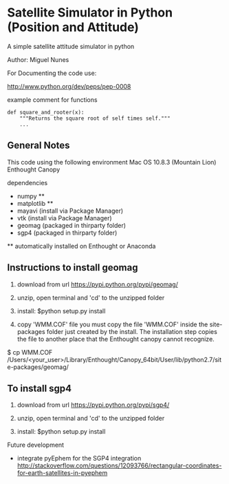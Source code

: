 # Satellite Simulator in Python (Position and Attitude) 
A simple satellite attitude simulator in python

Author: Miguel Nunes

For Documenting the code use:

http://www.python.org/dev/peps/pep-0008

example comment for functions
```
def square_and_rooter(x):
    """Returns the square root of self times self."""
    ...
```
## General Notes

This code using the following environment 
Mac OS 10.8.3 (Mountain Lion)
Enthought Canopy

dependencies
- numpy **
- matplotlib **
- mayavi (install via Package Manager)
- vtk (install via Package Manager)
- geomag (packaged in thirparty folder)
- sgp4 (packaged in thirparty folder)

** automatically installed on Enthought or Anaconda

## Instructions to install geomag

1. download from url
https://pypi.python.org/pypi/geomag/

2. unzip, open terminal and 'cd' to the unzipped folder

3. install: 
$python setup.py install 

4. copy 'WMM.COF' file
you must copy the file 'WMM.COF' inside the site-packages folder just created by the install. The installation step copies the file to another place that the Enthought canopy cannot recognize.

$ cp WMM.COF /Users/<your_user>/Library/Enthought/Canopy_64bit/User/lib/python2.7/site-packages/geomag/ 


## To install sgp4

1. download from url
https://pypi.python.org/pypi/sgp4/

2. unzip, open terminal and 'cd' to the unzipped folder

3. install: 
$python setup.py install 

Future development
- integrate pyEphem for the SGP4 integration
http://stackoverflow.com/questions/12093766/rectangular-coordinates-for-earth-satellites-in-pyephem
